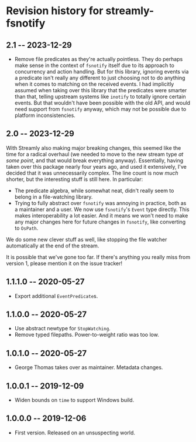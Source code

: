 # Revision history for streamly-fsnotify

## 2.1 -- 2023-12-29

- Remove file predicates as they're actually pointless. They do perhaps make sense in the context of `fsnotify` itself due to its approach to concurrency and action handling. But for this library, ignoring events via a predicate isn't really any different to just choosing not to do anything when it comes to matching on the received events. I had implicitly assumed when taking over this library that the predicates were smarter than that, telling upstream systems like `inotify` to totally ignore certain events. But that wouldn't have been possible with the old API, and would need support from `fsnotify` anyway, which may not be possible due to platform inconsistencies.

## 2.0 -- 2023-12-29

With Streamly also making major breaking changes, this seemed like the time for a radical overhaul (we needed to move to the new stream type _at some point_, and that would break everything anyway). Essentially, having taken over this package nearly four years ago, and used it extensively, I've decided that it was unnecessarily complex. The line count is now _much_ shorter, but the interesting stuff is still here. In particular:

- The predicate algebra, while somewhat neat, didn't really seem to belong in a file-watching library.
- Trying to fully abstract over `fsnotify` was annoying in practice, both as a maintainer and a user. We now use `fsnotify`'s `Event` type directly. This makes interoperability a lot easier. And it means we won't need to make any major changes here for future changes in `fsnotify`, like converting to `OsPath`.

We do some new clever stuff as well, like stopping the file watcher automatically at the end of the stream.

It is possible that we've gone too far. If there's anything you really miss from version 1, please mention it on the issue tracker!

## 1.1.1.0 -- 2020-05-27

- Export additional `EventPredicate`s.

## 1.1.0.0 -- 2020-05-27

- Use abstract newtype for `StopWatching`.
- Remove typed filepaths. Power-to-weight ratio was too low.

## 1.0.1.0 -- 2020-05-27

- George Thomas takes over as maintainer. Metadata changes.

## 1.0.0.1 -- 2019-12-09

- Widen bounds on `time` to support Windows build.

## 1.0.0.0 -- 2019-12-06

- First version. Released on an unsuspecting world.
